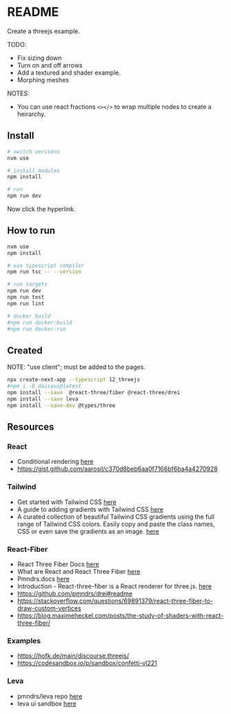 # README

Create a threejs example.  

TODO:

* Fix sizing down
* Turn on and off arrows
* Add a textured and shader example.
* Morphing meshes

NOTES:

* You can use react fractions `<></>` to wrap multiple nodes to create a heirarchy.  

## Install

```sh
# switch versions
nvm use  

# install modules
npm install

# run
npm run dev
```

Now click the hyperlink.  

## How to run

```sh
nvm use
npm install

# use typescript compiler
npm run tsc -- --version  

# run targets
npm run dev
npm run test
npm run lint

# docker build
#npm run docker:build
#npm run docker:run
```

## Created

NOTE: "use client"; must be added to the pages.  

```sh
npx create-next-app --typescript 12_threejs
#npm i -D daisyui@latest
npm install --save  @react-three/fiber @react-three/drei
npm install --save leva
npm install --save-dev @types/three  
```

## Resources

### React

* Conditional rendering [here](https://react.dev/learn#conditional-rendering)
* https://gist.github.com/aarosil/c370d8beb6aa0f7166bf6ba4a4270928

### Tailwind

* Get started with Tailwind CSS [here](https://tailwindcss.com/docs/installation)
* A guide to adding gradients with Tailwind CSS [here](https://blog.logrocket.com/guide-adding-gradients-tailwind-css)  
* A curated collection of beautiful Tailwind CSS gradients using the full range of Tailwind CSS colors. Easily copy and paste the class names, CSS or even save the gradients as an image. [here](https://hypercolor.dev/)

### React-Fiber

* React Three Fiber Docs [here](https://gracious-keller-98ef35.netlify.app/docs/)
* What are React and React Three Fiber [here](https://threejs-journey.com/lessons/what-are-react-and-react-three-fiber#react-three-fiber)
* Pmndrs.docs [here](https://docs.pmnd.rs/)
* Introduction - React-three-fiber is a React renderer for three.js. [here](https://docs.pmnd.rs/react-three-fiber/getting-started/introduction)
* https://github.com/pmndrs/drei#readme
* https://stackoverflow.com/questions/69891379/react-three-fiber-to-draw-custom-vertices
* https://blog.maximeheckel.com/posts/the-study-of-shaders-with-react-three-fiber/

### Examples

* https://hofk.de/main/discourse.threejs/
* https://codesandbox.io/p/sandbox/confetti-vl221

### Leva

* pmndrs/leva repo [here](https://github.com/pmndrs/leva)
* leva ui sandbox [here](https://codesandbox.io/p/sandbox/leva-ui-45bkg?file=%2Fsrc%2FApp.js%3A27%2C1-32%2C9)
